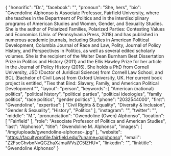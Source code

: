 {
  "honorific": "Dr.",
  "facebook": "",
  "pronoun": "She, hers",
  "bio": "Gwendoline Alphonso is Associate Professor, Fairfield University, where she teaches in the Department of Politics and in the interdisciplinary programs of American Studies and Women, Gender, and Sexuality Studies. She is the author of Polarized Families, Polarized Parties: Contesting Values and Economics (Univ. of Pennsylvania Press, 2018) and has published in numerous academic journals, including Studies in American Political Development, Columbia Journal of Race and Law, Polity, Journal of Policy History, and Perspectives in Politics, as well as several edited scholarly volumes. She is the recipient of the Walter Dean Burnham Best Dissertation Prize in Politics and History (2011) and the Ellis Hawley Prize for her article in the Journal of Policy History (2016). She holds a PhD from Cornell University, JSD (Doctor of Juridical Science) from Cornell Law School, and BCL (Bachelor of Civil Laws) from Oxford University, UK. Her current book project is entitled, \"Ties that Bind: Slavery, Family, and American Political Development.\"",
  "layout": "person",
  "keywords": [
    "American (national) politics",
    "political history",
    "political parties",
    "political ideologies",
    "family politics",
    "race politics",
    "gender politics"
  ],
  "phone": "2032544000",
  "first": "Gwendoline",
  "expertise": [
    "Civil Rights & Equality",
    "Diversity & Inclusion",
    "Gender & Sexuality",
    "History",
    "Politics"
  ],
  "instagram": "",
  "twitter": "",
  "middle": "M.",
  "pronunciation": "Gwendoline (Gwen) Alphonso",
  "location": [
    "Fairfield"
  ],
  "role": "Associate Professor of Politics and American Studies",
  "last": "Alphonso",
  "title": "Gwendoline M. Alphonso",
  "images": [
    "/img/uploads/gwendoline-alphonso-.jpg"
  ],
  "website": "https://facultyprofile.fairfield.edu/?uname=galphonso",
  "email": "Z2FscGhvbnNvQGZhaXJmaWVsZC5lZHU=",
  "linkedin": "",
  "linktitle": "Gwendoline Alphonso"
}